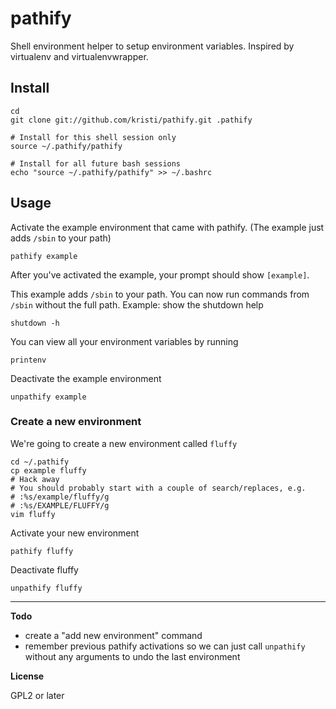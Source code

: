 pathify
=======

Shell environment helper to setup environment variables.  Inspired by virtualenv and virtualenvwrapper.

Install
-------

    cd
    git clone git://github.com/kristi/pathify.git .pathify

    # Install for this shell session only
    source ~/.pathify/pathify

    # Install for all future bash sessions
    echo "source ~/.pathify/pathify" >> ~/.bashrc

Usage
-----

Activate the example environment that came with pathify.
(The example just adds `/sbin` to your path)

    pathify example

After you've activated the example, your prompt should show `[example]`.

This example adds `/sbin` to your path.  You can now run commands from `/sbin` without the full path.  Example: show the shutdown help

    shutdown -h

You can view all your environment variables by running

    printenv

Deactivate the example environment

    unpathify example

### Create a new environment

We're going to create a new environment called `fluffy`

    cd ~/.pathify
    cp example fluffy
    # Hack away
    # You should probably start with a couple of search/replaces, e.g.
    # :%s/example/fluffy/g
    # :%s/EXAMPLE/FLUFFY/g
    vim fluffy

Activate your new environment

    pathify fluffy

Deactivate fluffy

    unpathify fluffy

-----

__Todo__

* create a "add new environment" command
* remember previous pathify activations so we can just call `unpathify` without any arguments to undo the last environment

__License__

GPL2 or later